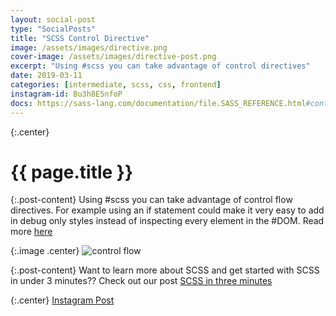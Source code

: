 ```yaml
---
layout: social-post
type: "SocialPosts"
title: "SCSS Control Directive"
image: /assets/images/directive.png
cover-image: /assets/images/directive-post.png
excerpt: "Using #scss you can take advantage of control directives"
date: 2019-03-11
categories: [intermediate, scss, css, frontend]
instagram-id: Bu3h8E5nfoP
docs: https://sass-lang.com/documentation/file.SASS_REFERENCE.html#control_directives__expressions
---
```

{:.center}
# {{ page.title }}


{:.post-content}
Using #scss you can take advantage of control flow directives. For example 
using an if statement could make it very easy to add in debug only styles 
instead of inspecting every element in the #DOM.
Read more <a href="{{page.docs}}" target="_blank">here</a>

{:.image .center}
![control flow]({{page.image}})

{:.post-content}
Want to learn more about SCSS and get started with SCSS in under 3 minutes??
Check out our post [SCSS in three minutes](/blog/scss-in-three-minutes/)


{:.center}
<a class="insta-link" href="https://www.instagram.com/p/{{page.instagram-id}}" target="_blank">Instagram Post</a>
